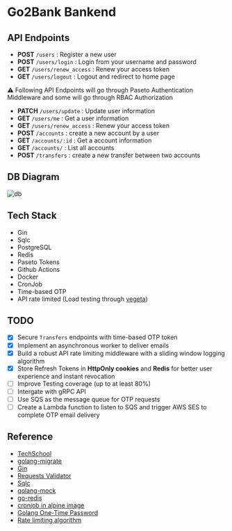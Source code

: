 # Go2Bank Bankend 

## API Endpoints
- **POST** `/users` : Register a new user
- **POST** `/users/login` : Login from your username and password
- **GET** `/users/renew_access` : Renew your access token
- **GET** `/users/logout` : Logout and redirect to home page 

⚠️ Following API Endpoints will go through Paseto Authentication Middleware and some will go through RBAC Authorization
- **PATCH** `/users/update` : Update user information
- **GET** `/users/me` : Get a user information
- **GET** `/users/renew_access` : Renew your access token
- **POST** `/accounts` : create a new account by a user
- **GET** `/accounts/:id` : Get a account information
- **GET** `/accounts/` : List all accounts
- **POST** `/transfers` : create a new transfer between two accounts

## DB Diagram
![db](https://imgur.com/55u6nUY.png)

## Tech Stack
- Gin
- Sqlc
- PostgreSQL
- Redis
- Paseto Tokens
- Github Actions
- Docker
- CronJob
- Time-based OTP
- API rate limited (Load testing through [vegeta](https://github.com/tsenart/vegeta))

## TODO
- [x] Secure `Transfers` endpoints with time-based OTP token
- [x] Implement an asynchronous worker to deliver emails
- [x] Build a robust API rate limiting middleware with a sliding window logging algorithm
- [x] Store Refresh Tokens in **HttpOnly cookies** and **Redis** for better user experience and instant revocation
- [ ] Improve Testing coverage (up to at least 80%)
- [ ] Intergate with gRPC API
- [ ] Use SQS as the message queue for OTP requests
- [ ] Create a Lambda function to listen to SQS and trigger AWS SES to complete OTP email delivery

## Reference
- [TechSchool](https://www.youtube.com/playlist?list=PLy_6D98if3ULEtXtNSY_2qN21VCKgoQAE)
- [golang-migrate](https://github.com/golang-migrate/migrate/tree/master?tab=readme-ov-file)
- [Gin](https://github.com/gin-gonic/gin/blob/master/docs/doc.md#model-binding-and-validation)
- [Requests Validator](https://github.com/go-playground/validator?tab=readme-ov-file)
- [Sqlc](https://docs.sqlc.dev/en/latest/reference/config.html#gen)
- [golang-mock](https://github.com/golang/mock)
- [go-redis](https://github.com/redis/go-redis)
- [cronjob in alpine image](https://stackoverflow.com/questions/37458287/how-to-run-a-cron-job-inside-a-docker-container)
- [Golang One-Time Password](https://github.com/xlzd/gotp)
- [Rate limiting algorithm](https://medium.com/@m-elbably/rate-limiting-the-sliding-window-algorithm-daa1d91e6196)